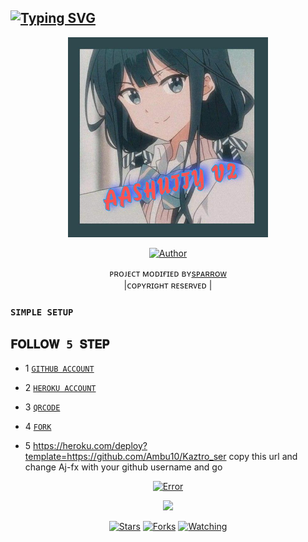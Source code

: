 ## [![Typing SVG](https://readme-typing-svg.herokuapp.com?font=Lemon+milk&color=F7000&lines=𝐖𝐄𝐋𝐂𝐎𝐌+𝐓𝐎+𝘼𝙎𝙃𝙐𝙏𝙏𝙔+𝐖𝐀+𝐁𝐎𝐓+𝐑𝐄𝐏𝐎;𝐂𝐑𝐄𝐀𝐓𝐄𝐃+𝐁𝐘+SPARROW)](https://git.io/typing-svg)
 
  <p align="center">
<span class="avatar"><img height='320' src="ᴀsʜᴜᴛᴛʏ ʙᴏᴛ ɢʀᴘ🤖 20220518_172413.jpg"> </a></span> 
</p>
  <p align="center">
<a href="https://github.com/aj-fx"><img title="Author" src="https://img.shields.io/badge/Author-SPARROW-Ambu100/Ajfx?color=blue&style=for-the-badge&logo=whatsapp"></a>
</p>
<p align="center">
ᴘʀᴏᴊᴇᴄᴛ ᴍᴏᴅɪғɪᴇᴅ ʙʏ<a href="https://github.com/Ambu10">sᴘᴀʀʀᴏᴡ</a>
    <br>
       |ᴄᴏᴘʏʀɪɢʜᴛ     ʀᴇsᴇʀᴠᴇᴅ |
    <br> 
</p>


### `SIMPLE SETUP`

## `𝐅𝐎𝐋𝐋𝐎𝐖 5 𝐒𝐓𝐄𝐏`
* 1 [`GITHUB ACCOUNT`](https://github.com/signup/)

* 2 [`HEROKU ACCOUNT`](https://heroku.com/signup/)

* 3 [`QRCODE`](https://replit.com/@Aj-fx/KAZTROSER-QR?v=1)

* 4 [`FORK`](https://github.com/Ambu10/Kaztro_ser/fork)

* 5 https://heroku.com/deploy?template=https://github.com/Ambu10/Kaztro_ser  copy this url and change Aj-fx with your github username and go<br>

 <p align="center">
  <a href="httsp://github.com/Ambu10/Kaztro_ser">
   <p align="center">
<a href="https://github.com/Ambu10/Kaztro_ser/blob/master/plugins/README.md"><span class="avatar"><img height='20' src="https://komarev.com/ghpvc/?username=Aj-fx&label=Profile%20views&color=ff69b4&label=Profile+Views&style=plastic" alt="Error"> </a></span>
<a href="https://github.com/Ambu10/followers">
  <p align="center">
<img src="https://img.shields.io/github/repo-size/Ambu10/Kaztro_ser?color=green&label=Repo%20total%20size&style=plastic">
<p align="center">
<a href="https://github.com/Ambu10/followers"
<img title="Followers" src="https://img.shields.io/github/followers/Aj-fx?color=blue&style=flat-square"></a>
<a href="https://github.com/Ambu10/Kaztro_ser/stargazers/"><img title="Stars" src="https://img.shields.io/github/stars/Aj-fx/Kaztro_ser?color=blue&style=flat-square"></a>
<a href="https://github.com/Ambu10/Kaztro_ser/network/members"><img title="Forks" src="https://img.shields.io/github/forks/Aj-fx/Kaztro_ser?color=blue&style=flat-square"></a>
<a href="https://github.com/Ambu10/Kaztro_ser/watchers"><img title="Watching" src="https://img.shields.io/github/watchers/Aj-fx/Kaztro_ser?label=Watchers&color=blue&style=flat-square"></a>
</p>

